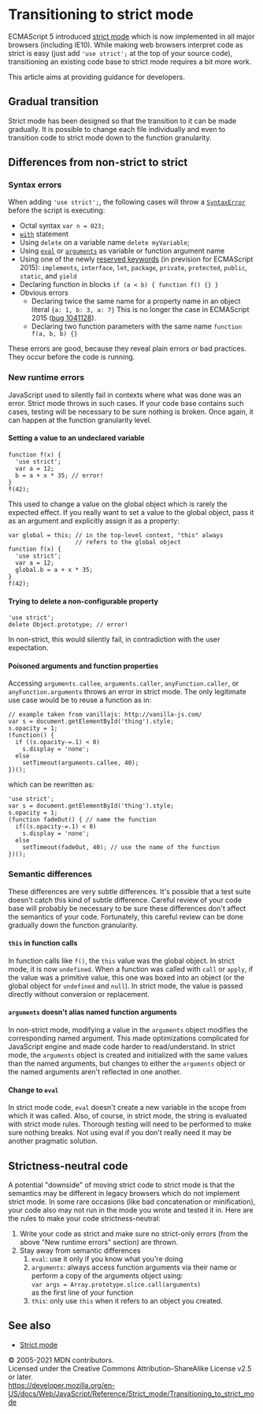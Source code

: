 # Transitioning to strict mode

ECMAScript 5 introduced [strict mode](../strict_mode) which is now implemented in all major browsers (including IE10). While making web browsers interpret code as strict is easy (just add `'use strict';` at the top of your source code), transitioning an existing code base to strict mode requires a bit more work.

This article aims at providing guidance for developers.

## Gradual transition

Strict mode has been designed so that the transition to it can be made gradually. It is possible to change each file individually and even to transition code to strict mode down to the function granularity.

## Differences from non-strict to strict

### Syntax errors

When adding `'use strict';`, the following cases will throw a [`SyntaxError`](../global_objects/syntaxerror) before the script is executing:

-   Octal syntax `var n = 023;`
-   [`with`](../statements/with) statement
-   Using `delete` on a variable name `delete myVariable`;
-   Using [`eval`](../global_objects/eval) or [`arguments`](../functions/arguments) as variable or function argument name
-   Using one of the newly [reserved keywords](../lexical_grammar#keywords) (in prevision for ECMAScript 2015): `implements`, `interface`, `let`, `package`, `private`, `protected`, `public`, `static`, and `yield`
-   Declaring function in blocks `if (a < b) { function f() {} }`
-   Obvious errors
    -   Declaring twice the same name for a property name in an object literal `{a: 1, b: 3, a: 7}` This is no longer the case in ECMAScript 2015 ([bug 1041128](https://bugzilla.mozilla.org/show_bug.cgi?id=1041128)).
    -   Declaring two function parameters with the same name `function f(a, b, b) {}`

These errors are good, because they reveal plain errors or bad practices. They occur before the code is running.

### New runtime errors

JavaScript used to silently fail in contexts where what was done was an error. Strict mode throws in such cases. If your code base contains such cases, testing will be necessary to be sure nothing is broken. Once again, it can happen at the function granularity level.

#### Setting a value to an undeclared variable

    function f(x) {
      'use strict';
      var a = 12;
      b = a + x * 35; // error!
    }
    f(42);

This used to change a value on the global object which is rarely the expected effect. If you really want to set a value to the global object, pass it as an argument and explicitly assign it as a property:

    var global = this; // in the top-level context, "this" always
                       // refers to the global object
    function f(x) {
      'use strict';
      var a = 12;
      global.b = a + x * 35;
    }
    f(42);

#### Trying to delete a non-configurable property

    'use strict';
    delete Object.prototype; // error!

In non-strict, this would silently fail, in contradiction with the user expectation.

#### Poisoned arguments and function properties

Accessing `arguments.callee`, `arguments.caller`, `anyFunction.caller`, or `anyFunction.arguments` throws an error in strict mode. The only legitimate use case would be to reuse a function as in:

    // example taken from vanillajs: http://vanilla-js.com/
    var s = document.getElementById('thing').style;
    s.opacity = 1;
    (function() {
      if ((s.opacity-=.1) < 0)
        s.display = 'none';
      else
        setTimeout(arguments.callee, 40);
    })();

which can be rewritten as:

    'use strict';
    var s = document.getElementById('thing').style;
    s.opacity = 1;
    (function fadeOut() { // name the function
      if((s.opacity-=.1) < 0)
        s.display = 'none';
      else
        setTimeout(fadeOut, 40); // use the name of the function
    })();

### Semantic differences

These differences are very subtle differences. It's possible that a test suite doesn't catch this kind of subtle difference. Careful review of your code base will probably be necessary to be sure these differences don't affect the semantics of your code. Fortunately, this careful review can be done gradually down the function granularity.

#### `this` in function calls

In function calls like `f()`, the `this` value was the global object. In strict mode, it is now `undefined`. When a function was called with `call` or `apply`, if the value was a primitive value, this one was boxed into an object (or the global object for `undefined` and `null`). In strict mode, the value is passed directly without conversion or replacement.

#### `arguments` doesn't alias named function arguments

In non-strict mode, modifying a value in the `arguments` object modifies the corresponding named argument. This made optimizations complicated for JavaScript engine and made code harder to read/understand. In strict mode, the `arguments` object is created and initialized with the same values than the named arguments, but changes to either the `arguments` object or the named arguments aren't reflected in one another.

#### Change to `eval`

In strict mode code, `eval` doesn't create a new variable in the scope from which it was called. Also, of course, in strict mode, the string is evaluated with strict mode rules. Thorough testing will need to be performed to make sure nothing breaks. Not using eval if you don't really need it may be another pragmatic solution.

## Strictness-neutral code

A potential "downside" of moving strict code to strict mode is that the semantics may be different in legacy browsers which do not implement strict mode. In some rare occasions (like bad concatenation or minification), your code also may not run in the mode you wrote and tested it in. Here are the rules to make your code strictness-neutral:

1.  Write your code as strict and make sure no strict-only errors (from the above "New runtime errors" section) are thrown.
2.  Stay away from semantic differences
    1.  `eval`: use it only if you know what you're doing
    2.  `arguments`: always access function arguments via their name or perform a copy of the arguments object using:  
        `var args = Array.prototype.slice.call(arguments)`  
        as the first line of your function
    3.  `this`: only use `this` when it refers to an object you created.

## See also

-   [Strict mode](../strict_mode)

© 2005-2021 MDN contributors.  
Licensed under the Creative Commons Attribution-ShareAlike License v2.5 or later.  
<a href="https://developer.mozilla.org/en-US/docs/Web/JavaScript/Reference/Strict_mode/Transitioning_to_strict_mode" class="_attribution-link">https://developer.mozilla.org/en-US/docs/Web/JavaScript/Reference/Strict_mode/Transitioning_to_strict_mode</a>
